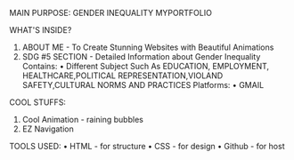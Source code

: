 MAIN PURPOSE:
   GENDER INEQUALITY MYPORTFOLIO

WHAT'S INSIDE?
  1. ABOUT ME - To Create Stunning Websites with Beautiful Animations
  2. SDG #5 SECTION - Detailed Information about Gender Inequality 
     Contains:
      • Different Subject Such As EDUCATION, EMPLOYMENT,
        HEALTHCARE,POLITICAL REPRESENTATION,VIOLAND SAFETY,CULTURAL NORMS AND PRACTICES
     Platforms:
     • GMAIL

COOL STUFFS:
  1. Cool Animation - raining bubbles
  2. EZ Navigation

TOOLS USED:
• HTML - for structure
• CSS - for design
• Github - for host
